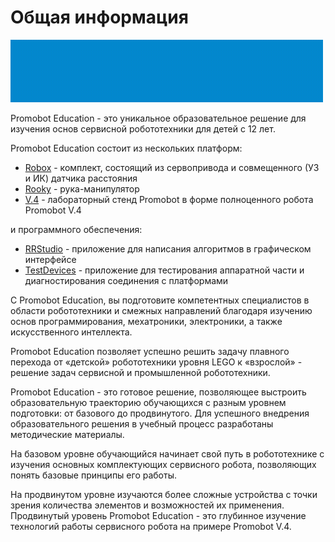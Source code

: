 # Общая информация

[![Intro](https://raw.githubusercontent.com/Promobot-education/promobot-education/main/Intro.gif)](https://promobot-education.github.io/)

Promobot Education - это уникальное образовательное решение для изучения основ сервисной робототехники для детей с 12 лет.

Promobot Education состоит из нескольких платформ:
* [Robox](https://github.com/Promobot-education/Robox) - комплект, состоящий из сервопривода и совмещенного (УЗ и ИК) датчика расстояния
* [Rooky](https://github.com/Promobot-education/Rooky) - рука-манипулятор
* [V.4](https://github.com/Promobot-education/V4) - лабораторный стенд Promobot в форме полноценного робота Promobot V.4

и программного обеспечения:
* [RRStudio](https://github.com/Promobot-education/RRStudio) - приложение для написания алгоритмов в графическом интерфейсе
* [TestDevices](https://github.com/Promobot-education/TestDevices) - приложение для тестирования аппаратной части и диагностирования соединения с платформами

С Promobot Education, вы подготовите компетентных специалистов в области робототехники и смежных направлений благодаря изучению основ программирования, мехатроники, электроники, а также искусственного интеллекта.

Promobot Education позволяет успешно решить задачу плавного перехода от «детской» робототехники уровня LEGO к «взрослой» - решение задач сервисной и промышленной робототехники.

Promobot Education - это готовое решение, позволяющее выстроить образовательную траекторию обучающихся с разным уровнем подготовки: от базового до продвинутого. Для успешного внедрения  образовательного решения в учебный процесс разработаны методические материалы.
  
На базовом уровне обучающийся начинает свой путь в робототехнике с изучения основных комплектующих сервисного робота, позволяющих понять базовые принципы его работы.

На продвинутом уровне изучаются более сложные устройства с точки зрения количества элементов и возможностей их применения. Продвинутый уровень Promobot Education - это глубинное изучение технологий работы сервисного робота на примере Promobot V.4.
